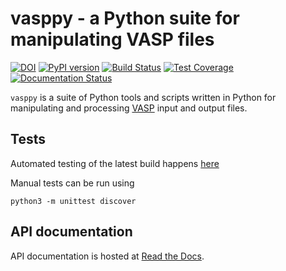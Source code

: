 # vasppy - a Python suite for manipulating VASP files

[![DOI](https://zenodo.org/badge/17946870.svg)](https://zenodo.org/badge/latestdoi/17946870)
[![PyPI version](https://badge.fury.io/py/vasppy.svg)](https://badge.fury.io/py/vasppy)
[![Build Status](https://github.com/bjmorgan/vasppy/actions/workflows/build.yml/badge.svg)](https://github.com/bjmorgan/vasppy/actions/workflows/build.yml)
[![Test Coverage](https://codeclimate.com/github/bjmorgan/vasppy/badges/coverage.svg)](https://codeclimate.com/github/bjmorgan/vasppy/coverage)
[![Documentation Status](https://readthedocs.org/projects/vasppy/badge/?version=latest)](http://vasppy.readthedocs.io/en/latest/?badge=latest)

`vasppy` is a suite of Python tools and scripts written in Python for manipulating and processing [VASP](https://www.vasp.at/) input and output files.

## Tests

Automated testing of the latest build happens [here](https://github.com/bjmorgan/vasppy/actions/workflows/build.yml)

Manual tests can be run using
```
python3 -m unittest discover
```

## API documentation

API documentation is hosted at [Read the Docs](http://vasppy.readthedocs.io/en/latest/).

